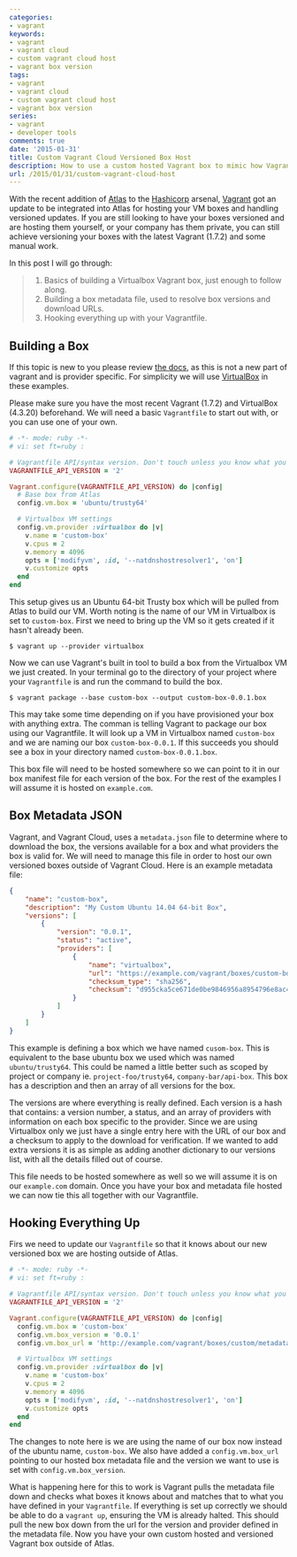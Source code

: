 ```yaml
---
categories:
- vagrant
keywords:
- vagrant
- vagrant cloud
- custom vagrant cloud host
- vagrant box version
tags:
- vagrant
- vagrant cloud
- custom vagrant cloud host
- vagrant box version
series:
- vagrant
- developer tools
comments: true
date: '2015-01-31'
title: Custom Vagrant Cloud Versioned Box Host
description: How to use a custom hosted Vagrant box to mimic how Vagrant Cloud looks for boxes and handles box versions
url: /2015/01/31/custom-vagrant-cloud-host
---
```


With the recent addition of [Atlas](https://atlas.hashicorp.com) to the [Hashicorp](https://hashicorp.com)
arsenal, [Vagrant](https://www.vagrantup.com) got an update to be integrated into Atlas for hosting your
VM boxes and handling versioned updates. If you are still looking to have your boxes versioned
and are hosting them yourself, or your company has them private, you can still achieve versioning
your boxes with the latest Vagrant (1.7.2) and some manual work.

<!--more-->

In this post I will go through:

>1. Basics of building a Virtualbox Vagrant box, just enough to follow along.
>2. Building a box metadata file, used to resolve box versions and download URLs.
>3. Hooking everything up with your Vagrantfile.

## Building a Box

If this topic is new to you please review [the docs](https://docs.vagrantup.com/v2/boxes/base.html), as this is not a new part
of vagrant and is provider specific. For simplicity we will use [VirtualBox](https://www.virtualbox.org/)
in these examples.

Please make sure you have the most recent Vagrant (1.7.2) and VirtualBox (4.3.20) beforehand.
We will need a basic `Vagrantfile` to start out with, or you can use one of your own.

```ruby
# -*- mode: ruby -*-
# vi: set ft=ruby :

# Vagrantfile API/syntax version. Don't touch unless you know what you're doing!
VAGRANTFILE_API_VERSION = '2'

Vagrant.configure(VAGRANTFILE_API_VERSION) do |config|
  # Base box from Atlas
  config.vm.box = 'ubuntu/trusty64'

  # Virtualbox VM settings
  config.vm.provider :virtualbox do |v|
    v.name = 'custom-box'
    v.cpus = 2
    v.memory = 4096
    opts = ['modifyvm', :id, '--natdnshostresolver1', 'on']
    v.customize opts
  end
end
```

This setup gives us an Ubuntu 64-bit Trusty box which will be pulled from Atlas to
build our VM. Worth noting is the name of our VM in Virtualbox is set to `custom-box`.
First we need to bring up the VM so it gets created if it hasn't already been.

```
$ vagrant up --provider virtualbox
```

Now we can use Vagrant's built in tool to build a box from the Virtualbox VM we just created.
In your terminal go to the directory of your project where your `Vagrantfile` is and run the
command to build the box.

```
$ vagrant package --base custom-box --output custom-box-0.0.1.box
```

This may take some time depending on if you have provisioned your box with anything extra.
The comman is telling Vagrant to package our box using our Vagrantfile. It will look up a VM
in Virtualbox named `custom-box` and we are naming our box `custom-box-0.0.1`. If this succeeds
you should see a box in your directory named `custom-box-0.0.1.box`.

This box file will need to be hosted somewhere so we can point to it in our box manifest file for
each version of the box. For the rest of the examples I will assume it is hosted on `example.com`.

## Box Metadata JSON

Vagrant, and Vagrant Cloud, uses a `metadata.json` file to determine where to download the box, the
versions available for a box and what providers the box is valid for. We will need to manage this
file in order to host our own versioned boxes outside of Vagrant Cloud. Here is an example
metadata file:

```json
{
    "name": "custom-box",
    "description": "My Custom Ubuntu 14.04 64-bit Box",
    "versions": [
        {
            "version": "0.0.1",
            "status": "active",
            "providers": [
                {
                    "name": "virtualbox",
                    "url": "https://example.com/vagrant/boxes/custom-box-0.0.1.box",
                    "checksum_type": "sha256",
                    "checksum": "d955cka5ce671de0be9846956a8954796e8ac42e5166847429951a7301fb7d42"
                }
            ]
        }
    ]
}
```

This example is defining a box which we have named `cusom-box`. This is equivalent to the
base ubuntu box we used which was named `ubuntu/trusty64`. This could be named a little better
such as scoped by project or company ie. `project-foo/trusty64`, `company-bar/api-box`. This box
has a description and then an array of all versions for the box.

The versions are where everything is really defined. Each version is a hash that contains: a version number,
a status, and an array of providers with information on each box specific to the provider. Since we are
using Virtualbox only we just have a single entry here with the URL of our box and a checksum to apply to
the download for verification. If we wanted to add extra versions it is as simple as adding another dictionary to our versions list, with
all the details filled out of course.

This file needs to be hosted somewhere as well so we will assume it is on our `example.com`
domain. Once you have your box and metadata file hosted we can now tie this all together with our
Vagrantfile.

## Hooking Everything Up

Firs we need to update our `Vagrantfile` so that it knows about our new versioned box we
are hosting outside of Atlas.

```ruby
# -*- mode: ruby -*-
# vi: set ft=ruby :

# Vagrantfile API/syntax version. Don't touch unless you know what you're doing!
VAGRANTFILE_API_VERSION = '2'

Vagrant.configure(VAGRANTFILE_API_VERSION) do |config|
  config.vm.box = 'custom-box'
  config.vm.box_version = '0.0.1'
  config.vm.box_url = 'http://example.com/vagrant/boxes/custom/metadata.json'

  # Virtualbox VM settings
  config.vm.provider :virtualbox do |v|
    v.name = 'custom-box'
    v.cpus = 2
    v.memory = 4096
    opts = ['modifyvm', :id, '--natdnshostresolver1', 'on']
    v.customize opts
  end
end
```

The changes to note here is we are using the name of our box now instead of the ubuntu name, `custom-box`.
We also have added a `config.vm.box_url` pointing to our hosted box metadata file and the version
we want to use is set with `config.vm.box_version`.

What is happening here for this to work is Vagrant pulls the metadata file down and checks what boxes it
knows about and matches that to what you have defined in your `Vagrantfile`. If everything is set up correctly
we should be able to do a `vagrant up`, ensuring the VM is already halted. This should pull the new box
down from the url for the version and provider defined in the metadata file. Now you have your own
custom hosted and versioned Vagrant box outside of Atlas.
